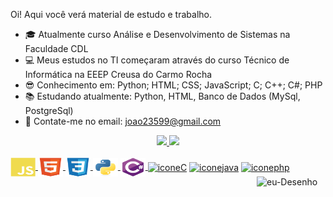 Oi! Aqui você verá material de estudo e trabalho.

- 🎓 Atualmente curso Análise e Desenvolvimento de Sistemas na Faculdade CDL
- 💻 Meus estudos no TI começaram através do curso Técnico de Informática na EEEP Creusa do Carmo Rocha
- 😎 Conhecimento em: Python; HTML; CSS; JavaScript; C; C++; C#; PHP
- 📚 Estudando atualmente: Python, HTML, Banco de Dados (MySql, PostgreSql)
- 📩 Contate-me no email: joao23599@gmail.com

<div align="center">
  <a href="https://github.com/joao23599">
  <img height="160em" src="https://github-readme-stats.vercel.app/api?username=joao23599&show_icons=true&theme=midnight-purple&include_all_commits=true&count_private=true"/>   <img height="160em" src="https://github-readme-stats.vercel.app/api/top-langs/?username=joao23599&layout=compact&langs_count=7&theme=midnight-purple"/>
  </div>
  
  
  <div style="display: inline_block"><br>
  <img align="center" height="30" width="40" src="https://raw.githubusercontent.com/devicons/devicon/master/icons/javascript/javascript-plain.svg">
  <img align="center" height="30" width="40" src="https://raw.githubusercontent.com/devicons/devicon/master/icons/html5/html5-original.svg">
  <img align="center" height="30" width="40" src="https://raw.githubusercontent.com/devicons/devicon/master/icons/css3/css3-original.svg">
  <img align="center" height="30" width="40" src="https://raw.githubusercontent.com/devicons/devicon/master/icons/python/python-original.svg">
  <img align="center" height="30" width="40" src="https://raw.githubusercontent.com/devicons/devicon/master/icons/csharp/csharp-original.svg">  
  <a href="https://imgbb.com/"><img src="https://i.ibb.co/1z6Zhb0/iconeC.png" alt="iconeC" border="0" img align="center" height="30" width="40"></a>
  <a href="https://imgbb.com/"><img src="https://i.ibb.co/vXdzJKp/iconejava.png" alt="iconejava" border="0" img align="center" height="50" width="60"></a>
  <a href="https://imgbb.com/"><img src="https://i.ibb.co/H4QxPSs/iconephp.png" alt="iconephp" border="0" img align="center" height="35" width="45"></a>
  <a href="https://imgbb.com/"><img src="https://i.ibb.co/xfgLKfh/eu-Desenho.png" alt="eu-Desenho" border="0" img align="right" height="150" width="110"></a>

##
